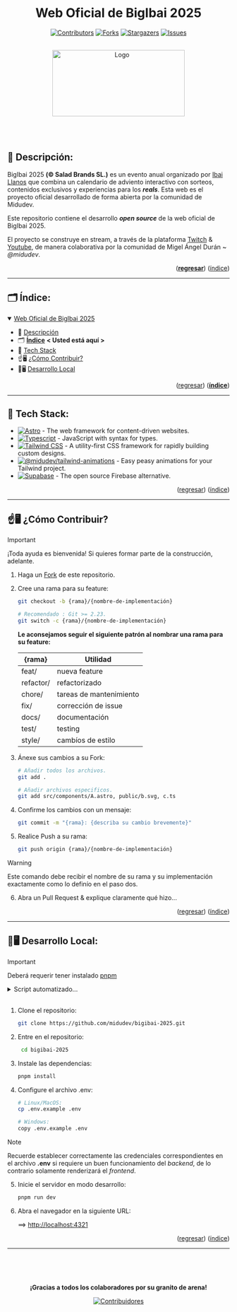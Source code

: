 <div align="center">

<strong><h1>Web Oficial de BigIbai 2025</h1></strong>

<a name="readme-top"></a>

[![Contributors][contributors-shield]][contributors-url]
[![Forks][forks-shield]][forks-url]
[![Stargazers][stars-shield]][stars-url]
[![Issues][issues-shield]][issues-url]

<br>

<a href="https://www.bigibai.com/" target="_blank" rel="noopener noreferrer">
  <img width="300px" height="150px" src="https://raw.githubusercontent.com/midudev/bigibai-2025/refs/heads/main/public/logo-a.svg" alt="Logo" width="800" />
</div>

</a>

<br>
<br>
<br>

## 📎 Descripción:

BigIbai 2025 **(&copy; Salad Brands SL.)** es un evento anual organizado por [Ibai Llanos][twitter-ibai-llanos] que combina un calendario de adviento interactivo con sorteos, contenidos exclusivos y experiencias para los ***reals***. Esta web es el proyecto oficial desarrollado de forma abierta por la comunidad de Midudev.

Este repositorio contiene el desarrollo ***open source*** de la web oficial de BigIbai 2025.  

El proyecto se construye en stream, a través de la plataforma [Twitch](https://www.twitch.tv/midudev "Twitch de Midudev") & [Youtube](https://www.youtube.com/midudev "Youtube de Midudev"), de manera colaborativa por la comunidad de Migel Ángel Durán ~ *@midudev*.

<p align="right">
    (<strong><a href="#readme-top">regresar</a></strong>)
    (<a href="#readme-index">índice</a>)
</p>

<a name="readme-index"></a>

---

## 🗂️ Índice:

<details open>
    <summary>
        <a href="#readme-index" title="Más...">Web Oficial de BigIbai 2025</a>
    </summary>

- 📎 <a href="#readme-top" title="Ir a la Descripción">Descripción</a>
- 🗂️ <a href="#readme-index" title="Ir al Índice"><strong>Índice</strong></a>  <span><strong>< Usted está aquí ></strong></span>
- 🚀 <a href="#readme-stack" title="Ir al Stack Tecnologico">Tech Stack</a>
- ☝️🖥️ <a href="#readme-contribute" title="Ir a Contribuir">¿Cómo Contribuir?</a>
- 🧑🖥️ <a href="#readme-clone" title="Ir a Clonar Repositorio">Desarrollo Local</a>

</details>

<p align="right">
    (<a href="#readme-top">regresar</a>)
    (<strong><a href="#readme-index">índice</a></strong>)
</p>

<a name="readme-stack"></a>

---

## 🚀 Tech Stack:

- [![Astro][astro-badge]][astro-url] - The web framework for content-driven websites.
- [![Typescript][typescript-badge]][typescript-url] - JavaScript with syntax for types.
- [![Tailwind CSS][tailwind-badge]][tailwind-url] - A utility-first CSS framework for rapidly building custom designs.
- [![@midudev/tailwind-animations][midu-animations-badge]][midu-animations-url] - Easy peasy animations for your Tailwind project.
- [![Supabase][supabase-badge]][supabase-url] - The open source Firebase alternative.

<p align="right">
    (<a href="#readme-top">regresar</a>)
    (<a href="#readme-index">índice</a>)
</p>

<a name="readme-contribute"></a>

---

## ☝️🖥️ ¿Cómo Contribuir?

> [!IMPORTANT]
> ¡Toda ayuda es bienvenida! Si quieres formar parte de la construcción, adelante.

1. Haga un [Fork][how-to-fork-tutorial] de este repositorio.

2. Cree una rama para su feature:

    ```bash
    git checkout -b {rama}/{nombre-de-implementación}

    # Recomendado : Git >= 2.23.
    git switch -c {rama}/{nombre-de-implementación}
    ```

    **Le aconsejamos seguir el siguiente patrón al nombrar una rama para su feature:**

    | {rama}    | Utilidad                |
    |-----------|-------------------------|
    | feat/     | nueva feature           |
    | refactor/ | refactorizado           |
    | chore/    | tareas de mantenimiento |
    | fix/      | corrección de issue     |
    | docs/     | documentación           |
    | test/     | testing                 |
    | style/    | cambíos de estilo       |

3. Ánexe sus cambios a su Fork:
    ```bash
    # Añadir todos los archivos.
    git add .

    # Añadir archivos especificos.
    git add src/components/A.astro, public/b.svg, c.ts
    ```

4. Confirme los cambios con un mensaje:

    ```bash
    git commit -m "{rama}: {describa su cambio brevemente}"
    ```

5. Realice Push a su rama:

    ```bash
    git push origin {rama}/{nombre-de-implementación}
    ```
> [!WARNING]
> Este comando debe recibir el nombre de su rama y su implementación exactamente como lo definío en el paso dos.

6. Abra un Pull Request & explique claramente qué hizo...

<p align="right">
    (<a href="#readme-top">regresar</a>)
    (<a href="#readme-index">índice</a>)
</p>

<a name="readme-clone"></a>

---

## 🧑🖥️ Desarrollo Local:

> [!IMPORTANT]
> Deberá requerir tener instalado [pnpm][pnpm-url]

<details>
    <summary>Script automatizado...</summary>

<br>

- **Linux/MacOS:**
    ```bash
    git clone https://github.com/midudev/bigibai-2025.git &&
    cd bigibai-2025 &&
    CP .env.example .env &&
    pnpm install &&
    pnpm run dev &&
    open "http://localhost:4321"
    ```
- **Windows:**
    ```powershell
    git clone https://github.com/midudev/bigibai-2025.git &&
    cd bigibai-2025 &&
    copy .env.example .env &&
    pnpm install &&
    pnpm run dev &&
    Start-Process "http://localhost:4321"
    ```

</details>

<br>

1. Clone el repositorio:

    ```bash
    git clone https://github.com/midudev/bigibai-2025.git
    ```
2. Entre en el repositorio:
  
   ```bash
    cd bigibai-2025
   ```

3. Instale las dependencias:

    ```bash
    pnpm install
    ```

4. Configure el archivo .env:

    ```bash
    # Linux/MacOS:
    cp .env.example .env

    # Windows:
    copy .env.example .env
    ```

> [!NOTE]
> Recuerde establecer correctamente las credenciales correspondientes en el archivo **.env** si requiere un buen funcionamiento del *backend*, de lo contrario solamente renderizará el *frontend*.

5. Inicie el servidor en modo desarrollo:

    ```bash
    pnpm run dev
    ```

6. Abra el navegador en la siguiente URL:

    ==> [http://localhost:4321](http://localhost:4321) 

<p align="right">
    (<a href="#readme-top">regresar</a>)
    (<a href="#readme-index">índice</a>)
</p>

---

<br>
<br>
<br>

<div align="center">

**¡Gracias a todos los colaboradores por su granito de arena!**

[![Contribuidores](https://contrib.rocks/image?repo=midudev/bigibai-2025&max=500&columns=20)](https://github.com/midudev/bigibai-2025/graphs/contributors)

</div>

<!-- Repository Links -->
[contributors-shield]: https://img.shields.io/github/contributors/midudev/bigibai-2025.svg?style=for-the-badge
[contributors-url]: https://github.com/midudev/bigibai-2025/graphs/contributors
[forks-shield]: https://img.shields.io/github/forks/midudev/bigibai-2025.svg?style=for-the-badge
[forks-url]: https://github.com/midudev/bigibai-2025/network/members
[stars-shield]: https://img.shields.io/github/stars/midudev/bigibai-2025.svg?style=for-the-badge
[stars-url]: https://github.com/midudev/bigibai-2025/stargazers
[issues-shield]: https://img.shields.io/github/issues/midudev/bigibai-2025.svg?style=for-the-badge
[issues-url]: https://github.com/midudev/bigibai-2025/issues
<!-- Repository Links -->

<!-- Tech Stack Links -->
[astro-url]: https://astro.build/
[typescript-url]: https://www.typescriptlang.org/
[tailwind-url]: https://tailwindcss.com/
[midu-animations-url]: https://tailwindcss-animations.vercel.app/
[supabase-url]: https://supabase.com/
[pnpm-url]: https://pnpm.io/installation

[astro-badge]: https://img.shields.io/badge/Astro-fff?style=for-the-badge&logo=astro&logoColor=bd303a&color=352563
[typescript-badge]: https://img.shields.io/badge/Typescript-007ACC?style=for-the-badge&logo=typescript&logoColor=white&color=blue
[tailwind-badge]: https://img.shields.io/badge/Tailwind-ffffff?style=for-the-badge&logo=tailwindcss&logoColor=38bdf8
[midu-animations-badge]: https://img.shields.io/badge/@midudev/tailwind-animations-ff69b4?style=for-the-badge&logo=node.js&logoColor=white&color=blue
[supabase-badge]: https://img.shields.io/badge/Supabase-3ECF8E?style=for-the-badge&logo=supabase&logoColor=white
<!-- Tech Stack Links -->

<!-- Another Links -->
[twitter-ibai-llanos]: https://www.x.com/IbaiLlanos
[how-to-fork-tutorial]: https://youtu.be/watch?v=niPExbK8lSw&t=2135s
<!-- Another Links -->
